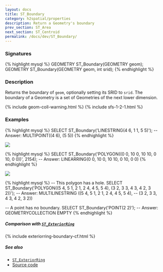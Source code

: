 ```yaml
---
layout: docs
title: ST_Boundary
category: h2spatial/properties
description: Return a Geometry's boundary
prev_section: ST_Area
next_section: ST_Centroid
permalink: /docs/dev/ST_Boundary/
---
```


### Signatures

{% highlight mysql %}
GEOMETRY ST_Boundary(GEOMETRY geom);
GEOMETRY ST_Boundary(GEOMETRY geom, int srid);
{% endhighlight %}

### Description

Returns the boundary of `geom`, optionally setting its SRID to `srid`.
The boundary of a Geometry is a set of Geometries of the next lower
dimension.

{% include geom-coll-warning.html %}
{% include sfs-1-2-1.html %}

### Examples

{% highlight mysql %}
SELECT ST_Boundary('LINESTRING(4 6, 1 1, 5 5)');
-- Answer: MULTIPOINT((4 6), (5 5))
{% endhighlight %}

<img class="displayed" src="../ST_Boundary_1.png"/>

{% highlight mysql %}
SELECT ST_Boundary('POLYGON((0 0, 10 0, 10 10, 0 10, 0 0))', 2154);
-- Answer: LINEARRING(0 0, 10 0, 10 10, 0 10, 0 0)
{% endhighlight %}

<img class="displayed" src="../ST_Boundary_2.png"/>

{% highlight mysql %}
-- This polygon has a hole.
SELECT ST_Boundary('POLYGON((5 4, 5 1, 2 1, 2 4, 4 5, 5 4),
                    (3 2, 3 3, 4 3, 4 2, 3 2))');
-- Answer: MULTILINESTRING ((5 4, 5 1, 2 1, 2 4, 4 5, 5 4),
--                          (3 2, 3 3, 4 3, 4 2, 3 2))

-- A point has no boundary.
SELECT ST_Boundary('POINT(2 2)');
-- Answer: GEOMETRYCOLLECTION EMPTY
{% endhighlight %}

##### Comparison with [`ST_ExteriorRing`](../ST_ExteriorRing)

{% include exteriorring-boundary-cf.html %}

##### See also

* [`ST_ExteriorRing`](../ST_ExteriorRing)
* <a href="https://github.com/irstv/H2GIS/blob/master/h2spatial/src/main/java/org/h2gis/h2spatial/internal/function/spatial/properties/ST_Boundary.java" target="_blank">Source code</a>
